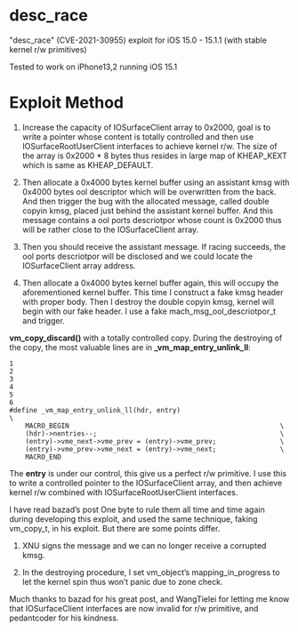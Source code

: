 # desc_race
"desc_race" (CVE-2021-30955) exploit for iOS 15.0 - 15.1.1 (with stable kernel r/w primitives)

Tested to work on iPhone13,2 running iOS 15.1

# Exploit Method

1. Increase the capacity of IOSurfaceClient
array to 0x2000, goal is to write a pointer whose
content is totally controlled and then use IOSurfaceRootUserClient
interfaces to achieve kernel r/w. The size of the array is 0x2000 * 8 bytes
thus resides in large map of KHEAP_KEXT which is same as KHEAP_DEFAULT.

2. Then allocate a 0x4000 bytes kernel buffer using an assistant kmsg with 0x4000 bytes
ool descriptor which will be overwritten from the back. And then trigger the bug
with the allocated message, called double copyin kmsg,
placed just behind the assistant kernel buffer. And this message
contains a ool ports descriotpor whose count is 0x2000
thus will be rather close to the IOSurfaceClient array.

3. Then you should receive the assistant message. If racing succeeds,
the ool ports descriotpor will be disclosed and
we could locate the IOSurfaceClient array address.

4. Then allocate a 0x4000 bytes kernel buffer again, this will
occupy the aforementioned kernel buffer. This time I construct a fake
kmsg header with proper body. Then I destroy the double
copyin kmsg, kernel will begin with our fake header.
I use a fake mach_msg_ool_descriotpor_t and trigger.

**vm_copy_discard()** with a totally controlled copy.
During the destroying of the copy, the most valuable
lines are in **_vm_map_entry_unlink_ll**:

```
1
2
3
4
5
6
#define _vm_map_entry_unlink_ll(hdr, entry)                             \
	MACRO_BEGIN                                                     \
	(hdr)->nentries--;                                              \
	(entry)->vme_next->vme_prev = (entry)->vme_prev;                \
	(entry)->vme_prev->vme_next = (entry)->vme_next;                \
	MACRO_END
```

The **entry** is under our control, this give us a perfect
r/w primitive. I use this to write a controlled pointer
to the IOSurfaceClient array, and then achieve kernel
r/w combined with IOSurfaceRootUserClient interfaces.

I have read bazad’s post One byte to rule them all time and
time again during developing this exploit, and used the same
technique, faking vm_copy_t, in his exploit. But there are
some points differ.

1. XNU signs the message and we can no longer receive a
corrupted kmsg.

2. In the destroying procedure, I set vm_object’s mapping_in_progress
to let the kernel spin thus won’t panic due to zone
check.

Much thanks to bazad for his great post, and WangTielei for
letting me know that IOSurfaceClient interfaces are now invalid
for r/w primitive, and pedantcoder for his kindness.
